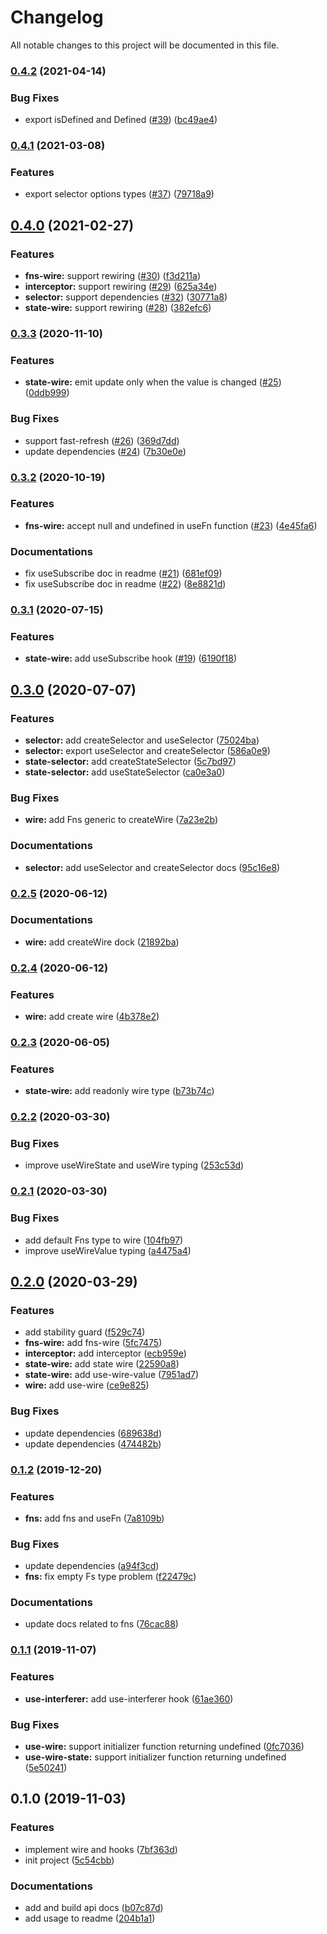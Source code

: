 # Changelog

All notable changes to this project will be documented in this file.

### [0.4.2](https://github.com/forminator/react-wire/compare/v0.4.1...v0.4.2) (2021-04-14)

### Bug Fixes

- export isDefined and Defined ([#39](https://github.com/forminator/react-wire/issues/39)) ([bc49ae4](https://github.com/forminator/react-wire/commit/bc49ae4ebd60ed6583694b789975c613faaf2e68))

### [0.4.1](https://github.com/forminator/react-wire/compare/v0.4.0...v0.4.1) (2021-03-08)

### Features

- export selector options types ([#37](https://github.com/forminator/react-wire/issues/37)) ([79718a9](https://github.com/forminator/react-wire/commit/79718a9aff51f93886da1fd6b5be02d69c3491a2))

## [0.4.0](https://github.com/forminator/react-wire/compare/v0.3.3...v0.4.0) (2021-02-27)

### Features

- **fns-wire:** support rewiring ([#30](https://github.com/forminator/react-wire/issues/30)) ([f3d211a](https://github.com/forminator/react-wire/commit/f3d211aa398408b45b014f7aa8c1877af38360f7))
- **interceptor:** support rewiring ([#29](https://github.com/forminator/react-wire/issues/29)) ([625a34e](https://github.com/forminator/react-wire/commit/625a34e49b7f271de7855ab0580aae6a688abf03))
- **selector:** support dependencies ([#32](https://github.com/forminator/react-wire/issues/32)) ([30771a8](https://github.com/forminator/react-wire/commit/30771a8d87aef9bfe17515b2494370f0f2915f29))
- **state-wire:** support rewiring ([#28](https://github.com/forminator/react-wire/issues/28)) ([382efc6](https://github.com/forminator/react-wire/commit/382efc6f8453fc364730141563738eaaf31880e8))

### [0.3.3](https://github.com/forminator/react-wire/compare/v0.3.2...v0.3.3) (2020-11-10)

### Features

- **state-wire:** emit update only when the value is changed ([#25](https://github.com/forminator/react-wire/issues/25)) ([0ddb999](https://github.com/forminator/react-wire/commit/0ddb9995581b99fb113afc2b67a5b278e30970e9))

### Bug Fixes

- support fast-refresh ([#26](https://github.com/forminator/react-wire/issues/26)) ([369d7dd](https://github.com/forminator/react-wire/commit/369d7dde0e8ca8a302e265abef055694af37ee90))
- update dependencies ([#24](https://github.com/forminator/react-wire/issues/24)) ([7b30e0e](https://github.com/forminator/react-wire/commit/7b30e0e1ad31dc220e4cbdd95924763cfda231cc))

### [0.3.2](https://github.com/forminator/react-wire/compare/v0.3.1...v0.3.2) (2020-10-19)

### Features

- **fns-wire:** accept null and undefined in useFn function ([#23](https://github.com/forminator/react-wire/issues/23)) ([4e45fa6](https://github.com/forminator/react-wire/commit/4e45fa600d174f21d837a647317e5a6487d93b17))

### Documentations

- fix useSubscribe doc in readme ([#21](https://github.com/forminator/react-wire/issues/21)) ([681ef09](https://github.com/forminator/react-wire/commit/681ef09c19399dc757755b309ebbf91e19b17787))
- fix useSubscribe doc in readme ([#22](https://github.com/forminator/react-wire/issues/22)) ([8e8821d](https://github.com/forminator/react-wire/commit/8e8821d5e7ad7b383ac2cfd6dba731e92ce1be25))

### [0.3.1](https://github.com/forminator/react-wire/compare/v0.3.0...v0.3.1) (2020-07-15)

### Features

- **state-wire:** add useSubscribe hook ([#19](https://github.com/forminator/react-wire/issues/19)) ([6190f18](https://github.com/forminator/react-wire/commit/6190f18a954ce63c0633e59efa2eaf09fb78870a))

## [0.3.0](https://github.com/forminator/react-wire/compare/v0.2.5...v0.3.0) (2020-07-07)

### Features

- **selector:** add createSelector and useSelector ([75024ba](https://github.com/forminator/react-wire/commit/75024ba4b578da3b9a09241768a55a8594c5bfc7))
- **selector:** export useSelector and createSelector ([586a0e9](https://github.com/forminator/react-wire/commit/586a0e99660802dd12581130abb27b4c438a025b))
- **state-selector:** add createStateSelector ([5c7bd97](https://github.com/forminator/react-wire/commit/5c7bd97d19df26e10da02d3c0b13b6d8d5789559))
- **state-selector:** add useStateSelector ([ca0e3a0](https://github.com/forminator/react-wire/commit/ca0e3a059d10bc0098c5ee8bfae8204c39a4e576))

### Bug Fixes

- **wire:** add Fns generic to createWire ([7a23e2b](https://github.com/forminator/react-wire/commit/7a23e2b64cec190d8dfd98a5e609906afff884a2))

### Documentations

- **selector:** add useSelector and createSelector docs ([95c16e8](https://github.com/forminator/react-wire/commit/95c16e89e34c3d9f5dd767dec2331a0ecd885f87))

### [0.2.5](https://github.com/forminator/react-wire/compare/v0.2.4...v0.2.5) (2020-06-12)

### Documentations

- **wire:** add createWire dock ([21892ba](https://github.com/forminator/react-wire/commit/21892ba5d4753d94b879f11d17dc798e1652dcfa))

### [0.2.4](https://github.com/forminator/react-wire/compare/v0.2.3...v0.2.4) (2020-06-12)

### Features

- **wire:** add create wire ([4b378e2](https://github.com/forminator/react-wire/commit/4b378e2e69d097b0ba5181cd177fb59b5663d4bd))

### [0.2.3](https://github.com/forminator/react-wire/compare/v0.2.2...v0.2.3) (2020-06-05)

### Features

- **state-wire:** add readonly wire type ([b73b74c](https://github.com/forminator/react-wire/commit/b73b74c5fc1170c1374ad085bdfc0471085a8f5e))

### [0.2.2](https://github.com/forminator/react-wire/compare/v0.2.1...v0.2.2) (2020-03-30)

### Bug Fixes

- improve useWireState and useWire typing ([253c53d](https://github.com/forminator/react-wire/commit/253c53d5a5c4940e72c408ead60bb59bd97a9a4a))

### [0.2.1](https://github.com/forminator/react-wire/compare/v0.2.0...v0.2.1) (2020-03-30)

### Bug Fixes

- add default Fns type to wire ([104fb97](https://github.com/forminator/react-wire/commit/104fb97475f5e3623a40b45387b2db28fc3e037d))
- improve useWireValue typing ([a4475a4](https://github.com/forminator/react-wire/commit/a4475a403b9d98e34a08f426e84eac9643301e96))

## [0.2.0](https://github.com/forminator/react-wire/compare/v0.1.2...v0.2.0) (2020-03-29)

### Features

- add stability guard ([f529c74](https://github.com/forminator/react-wire/commit/f529c74751e853bf4ca150dd2a4b0f41b9c4d471))
- **fns-wire:** add fns-wire ([5fc7475](https://github.com/forminator/react-wire/commit/5fc7475dfab62460a219e162208e11da34a8458c))
- **interceptor:** add interceptor ([ecb959e](https://github.com/forminator/react-wire/commit/ecb959e5537d1d6887ee252e99e25f2b7655afe5))
- **state-wire:** add state wire ([22590a8](https://github.com/forminator/react-wire/commit/22590a884737147705ae4eea1fe2bec16ac1710c))
- **state-wire:** add use-wire-value ([7951ad7](https://github.com/forminator/react-wire/commit/7951ad7189751aedf84ebf0860bdfe61ed2f814e))
- **wire:** add use-wire ([ce9e825](https://github.com/forminator/react-wire/commit/ce9e82593ba4e31f8f0d26565734e438ff752a44))

### Bug Fixes

- update dependencies ([689638d](https://github.com/forminator/react-wire/commit/689638d71861cb2470b004bc03dd7bb816cff189))
- update dependencies ([474482b](https://github.com/forminator/react-wire/commit/474482b0674a95b1f811bfa9e0d8e3ddeb50d922))

### [0.1.2](https://github.com/forminator/react-wire/compare/v0.1.1...v0.1.2) (2019-12-20)

### Features

- **fns:** add fns and useFn ([7a8109b](https://github.com/forminator/react-wire/commit/7a8109b3065bc4408e49301b76e6c10ffb29ecef))

### Bug Fixes

- update dependencies ([a94f3cd](https://github.com/forminator/react-wire/commit/a94f3cdc90fdb4031a31e430902e238f822ab8dd))
- **fns:** fix empty Fs type problem ([f22479c](https://github.com/forminator/react-wire/commit/f22479cd4495bd9975bd1030a3e979206a3bffcc))

### Documentations

- update docs related to fns ([76cac88](https://github.com/forminator/react-wire/commit/76cac881ffde3f3791f4e5e4b7c3e636c6146332))

### [0.1.1](https://github.com/forminator/react-wire/compare/v0.1.0...v0.1.1) (2019-11-07)

### Features

- **use-interferer:** add use-interferer hook ([61ae360](https://github.com/forminator/react-wire/commit/61ae360f4485829297d688b29f9a1268087d3741))

### Bug Fixes

- **use-wire:** support initializer function returning undefined ([0fc7036](https://github.com/forminator/react-wire/commit/0fc703673fd77fdd763071101a0ab4e0abb7b144))
- **use-wire-state:** support initializer function returning undefined ([5e50241](https://github.com/forminator/react-wire/commit/5e502418be0fea49b031ef8661b6edf37cd5b539))

## 0.1.0 (2019-11-03)

### Features

- implement wire and hooks ([7bf363d](https://github.com/forminator/react-wire/commit/7bf363d2dadd4ed6b48ec66629db6a4ca5f6093a))
- init project ([5c54cbb](https://github.com/forminator/react-wire/commit/5c54cbb7e97134aeaf2f17626394c9bd217b14ea))

### Documentations

- add and build api docs ([b07c87d](https://github.com/forminator/react-wire/commit/b07c87d71777f61224a8f15e5062e5991a5aed35))
- add usage to readme ([204b1a1](https://github.com/forminator/react-wire/commit/204b1a177682c4184dbca9fd3fab42413f1cf0c6))
